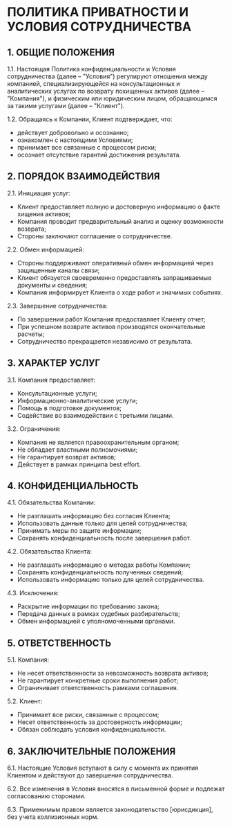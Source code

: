 # ПОЛИТИКА ПРИВАТНОСТИ И УСЛОВИЯ СОТРУДНИЧЕСТВА

## 1. ОБЩИЕ ПОЛОЖЕНИЯ

1.1. Настоящая Политика конфиденциальности и Условия сотрудничества (далее – "Условия") регулируют отношения между компанией, специализирующейся на консультационных и аналитических услугах по возврату похищенных активов (далее – "Компания"), и физическим или юридическим лицом, обращающимся за такими услугами (далее – "Клиент").

1.2. Обращаясь к Компании, Клиент подтверждает, что:
- действует добровольно и осознанно;
- ознакомлен с настоящими Условиями;
- принимает все связанные с процессом риски;
- осознает отсутствие гарантий достижения результата.

## 2. ПОРЯДОК ВЗАИМОДЕЙСТВИЯ

2.1. Инициация услуг:
- Клиент предоставляет полную и достоверную информацию о факте хищения активов;
- Компания проводит предварительный анализ и оценку возможности возврата;
- Стороны заключают соглашение о сотрудничестве.

2.2. Обмен информацией:
- Стороны поддерживают оперативный обмен информацией через защищенные каналы связи;
- Клиент обязуется своевременно предоставлять запрашиваемые документы и сведения;
- Компания информирует Клиента о ходе работ и значимых событиях.

2.3. Завершение сотрудничества:
- По завершении работ Компания предоставляет Клиенту отчет;
- При успешном возврате активов производятся окончательные расчеты;
- Сотрудничество прекращается независимо от результата.

## 3. ХАРАКТЕР УСЛУГ

3.1. Компания предоставляет:
- Консультационные услуги;
- Информационно-аналитические услуги;
- Помощь в подготовке документов;
- Содействие во взаимодействии с третьими лицами.

3.2. Ограничения:
- Компания не является правоохранительным органом;
- Не обладает властными полномочиями;
- Не гарантирует возврат активов;
- Действует в рамках принципа best effort.

## 4. КОНФИДЕНЦИАЛЬНОСТЬ

4.1. Обязательства Компании:
- Не разглашать информацию без согласия Клиента;
- Использовать данные только для целей сотрудничества;
- Принимать меры по защите информации;
- Сохранять конфиденциальность после завершения работ.

4.2. Обязательства Клиента:
- Не разглашать информацию о методах работы Компании;
- Сохранять конфиденциальность полученных сведений;
- Использовать информацию только для целей сотрудничества.

4.3. Исключения:
- Раскрытие информации по требованию закона;
- Передача данных в рамках судебных разбирательств;
- Обмен информацией с уполномоченными органами.

## 5. ОТВЕТСТВЕННОСТЬ

5.1. Компания:
- Не несет ответственности за невозможность возврата активов;
- Не гарантирует конкретные сроки выполнения работ;
- Ограничивает ответственность рамками соглашения.

5.2. Клиент:
- Принимает все риски, связанные с процессом;
- Несет ответственность за достоверность информации;
- Обязан соблюдать условия конфиденциальности.

## 6. ЗАКЛЮЧИТЕЛЬНЫЕ ПОЛОЖЕНИЯ

6.1. Настоящие Условия вступают в силу с момента их принятия Клиентом и действуют до завершения сотрудничества.

6.2. Все изменения в Условия вносятся в письменной форме и подлежат согласованию сторонами.

6.3. Применимым правом является законодательство [юрисдикция], без учета коллизионных норм.

